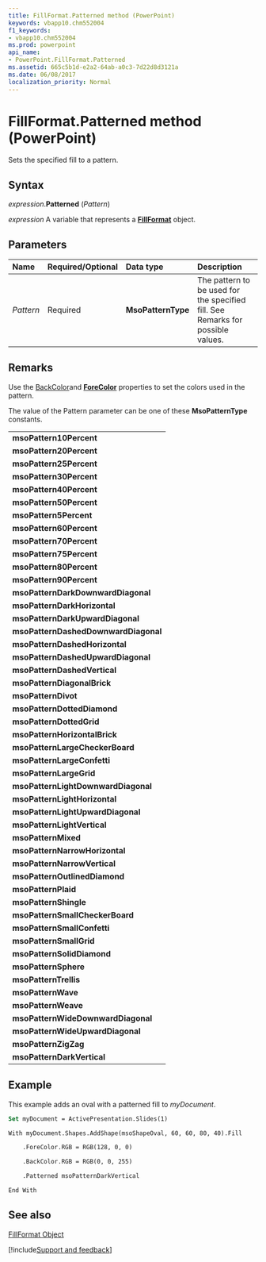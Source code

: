```yaml
---
title: FillFormat.Patterned method (PowerPoint)
keywords: vbapp10.chm552004
f1_keywords:
- vbapp10.chm552004
ms.prod: powerpoint
api_name:
- PowerPoint.FillFormat.Patterned
ms.assetid: 665c5b1d-e2a2-64ab-a0c3-7d22d8d3121a
ms.date: 06/08/2017
localization_priority: Normal
---
```



# FillFormat.Patterned method (PowerPoint)

Sets the specified fill to a pattern.


## Syntax

_expression_.**Patterned** (_Pattern_)

_expression_ A variable that represents a **[FillFormat](powerpoint.fillformat.md)** object.


## Parameters



|Name|Required/Optional|Data type|Description|
|:-----|:-----|:-----|:-----|
| _Pattern_|Required|**MsoPatternType**|The pattern to be used for the specified fill. See Remarks for possible values.|

## Remarks

Use the [BackColor](PowerPoint.FillFormat.BackColor.md)and  **[ForeColor](PowerPoint.FillFormat.ForeColor.md)** properties to set the colors used in the pattern.

The value of the Pattern parameter can be one of these  **MsoPatternType** constants.


||
|:-----|
|**msoPattern10Percent**|
|**msoPattern20Percent**|
|**msoPattern25Percent**|
|**msoPattern30Percent**|
|**msoPattern40Percent**|
|**msoPattern50Percent**|
|**msoPattern5Percent**|
|**msoPattern60Percent**|
|**msoPattern70Percent**|
|**msoPattern75Percent**|
|**msoPattern80Percent**|
|**msoPattern90Percent**|
|**msoPatternDarkDownwardDiagonal**|
|**msoPatternDarkHorizontal**|
|**msoPatternDarkUpwardDiagonal**|
|**msoPatternDashedDownwardDiagonal**|
|**msoPatternDashedHorizontal**|
|**msoPatternDashedUpwardDiagonal**|
|**msoPatternDashedVertical**|
|**msoPatternDiagonalBrick**|
|**msoPatternDivot**|
|**msoPatternDottedDiamond**|
|**msoPatternDottedGrid**|
|**msoPatternHorizontalBrick**|
|**msoPatternLargeCheckerBoard**|
|**msoPatternLargeConfetti**|
|**msoPatternLargeGrid**|
|**msoPatternLightDownwardDiagonal**|
|**msoPatternLightHorizontal**|
|**msoPatternLightUpwardDiagonal**|
|**msoPatternLightVertical**|
|**msoPatternMixed**|
|**msoPatternNarrowHorizontal**|
|**msoPatternNarrowVertical**|
|**msoPatternOutlinedDiamond**|
|**msoPatternPlaid**|
|**msoPatternShingle**|
|**msoPatternSmallCheckerBoard**|
|**msoPatternSmallConfetti**|
|**msoPatternSmallGrid**|
|**msoPatternSolidDiamond**|
|**msoPatternSphere**|
|**msoPatternTrellis**|
|**msoPatternWave**|
|**msoPatternWeave**|
|**msoPatternWideDownwardDiagonal**|
|**msoPatternWideUpwardDiagonal**|
|**msoPatternZigZag**|
|**msoPatternDarkVertical**|

## Example

This example adds an oval with a patterned fill to _myDocument_.


```vb
Set myDocument = ActivePresentation.Slides(1)

With myDocument.Shapes.AddShape(msoShapeOval, 60, 60, 80, 40).Fill

    .ForeColor.RGB = RGB(128, 0, 0)

    .BackColor.RGB = RGB(0, 0, 255)

    .Patterned msoPatternDarkVertical

End With
```


## See also


[FillFormat Object](PowerPoint.FillFormat.md)

[!include[Support and feedback](~/includes/feedback-boilerplate.md)]